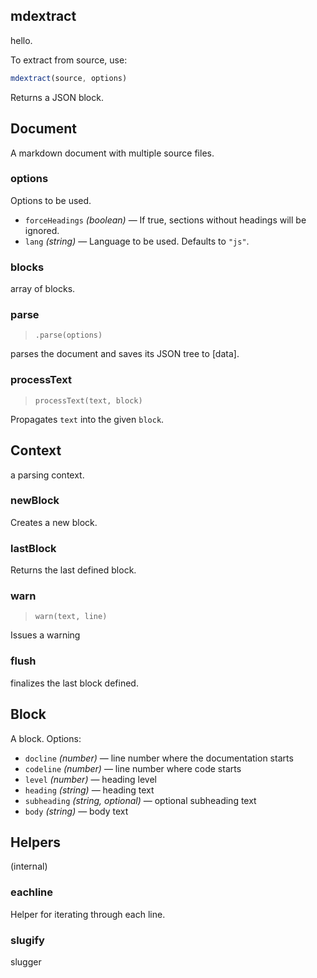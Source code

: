 ## mdextract

hello.

To extract from source, use:

```js
mdextract(source, options)
```

Returns a JSON block.

## Document

A markdown document with multiple source files.

### options

Options to be used.

* `forceHeadings` *(boolean)* <span class='dash'>&mdash;</span> If true, sections without headings will be
ignored.
* `lang` *(string)* <span class='dash'>&mdash;</span> Language to be used. Defaults to `"js"`.

### blocks

array of blocks.

### parse
> `.parse(options)`

parses the document and saves its JSON tree to [data].

### processText
> `processText(text, block)`

Propagates `text` into the given `block`.

## Context

a parsing context.

### newBlock

Creates a new block.

### lastBlock

Returns the last defined block.

### warn
> `warn(text, line)`

Issues a warning

### flush

finalizes the last block defined.

## Block

A block. Options:

* `docline` *(number)* <span class='dash'>&mdash;</span> line number where the documentation starts
* `codeline` *(number)* <span class='dash'>&mdash;</span> line number where code starts
* `level` *(number)* <span class='dash'>&mdash;</span> heading level
* `heading` *(string)* <span class='dash'>&mdash;</span> heading text
* `subheading` *(string, optional)* <span class='dash'>&mdash;</span> optional subheading text
* `body` *(string)* <span class='dash'>&mdash;</span> body text

## Helpers

(internal)

### eachline

Helper for iterating through each line.

### slugify

slugger
